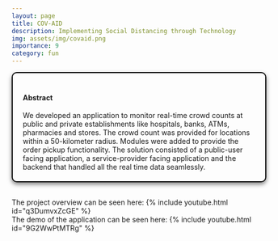 ```yaml
---
layout: page
title: COV-AID
description: Implementing Social Distancing through Technology
img: assets/img/covaid.png
importance: 9
category: fun
---
```



<head>
    <meta charset="UTF-8">
    <meta name="viewport" content="width=device-width, initial-scale=1.0">
    <style>
        .info-box {
            border: 2px solid #000000; /* Border color */
            padding: 20px; /* Padding inside the box */
            border-radius: 10px; /* Rounded corners */
            box-shadow: 0 4px 8px rgba(0, 0, 0, 0.5); /* Box shadow for a subtle lift */
            max-width: 800px; /* Maximum width of the box */
            text-align: left;
        }
        .info-box p {
            margin: 0; /* Remove default margin for better spacing */
        }
    </style>
</head>

<div class="info-box">
 <h4><b>Abstract</b></h4>
<p>
We developed an application to monitor real-time crowd counts at public and private establishments like
hospitals, banks, ATMs, pharmacies and stores. The crowd count was provided for locations within a 50-kilometer radius. Modules were added to provide the order pickup functionality. The solution consisted of a public-user facing application, a service-provider facing application and the backend that handled all the real time data seamlessly.
</p></div> 
<br>

The project overview can be seen here:
{% include youtube.html id="q3DumvxZcGE" %}\
The demo of the application can be seen here:
{% include youtube.html id="9G2WwPtMTRg" %}